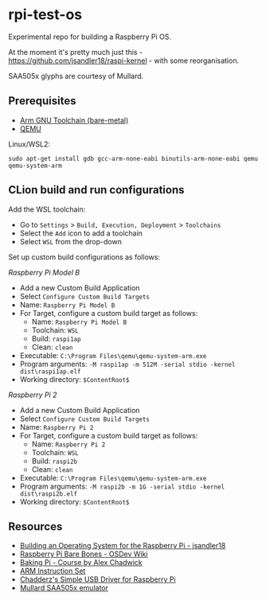 # rpi-test-os

Experimental repo for building a Raspberry Pi OS.

At the moment it's pretty much just this - https://github.com/jsandler18/raspi-kernel - with some reorganisation.

SAA505x glyphs are courtesy of Mullard.

## Prerequisites

* [Arm GNU Toolchain (bare-metal)](https://developer.arm.com/tools-and-software/open-source-software/developer-tools/gnu-toolchain/downloads)
* [QEMU](https://www.qemu.org/)

Linux/WSL2:
```
sudo apt-get install gdb gcc-arm-none-eabi binutils-arm-none-eabi qemu qemu-system-arm
```

## CLion build and run configurations

Add the WSL toolchain:

* Go to `Settings` > `Build, Execution, Deployment` > `Toolchains`
* Select the `Add` icon to add a toolchain
* Select `WSL` from the drop-down

Set up custom build configurations as follows:

_Raspberry Pi Model B_

* Add a new Custom Build Application
* Select `Configure Custom Build Targets`
* Name: `Raspberry Pi Model B`
* For Target, configure a custom build target as follows:
  * Name: `Raspberry Pi Model B`
  * Toolchain: `WSL`
  * Build: `raspi1ap`
  * Clean: `clean`
* Executable: `C:\Program Files\qemu\qemu-system-arm.exe`
* Program arguments: `-M raspi1ap -m 512M -serial stdio -kernel dist\raspi1ap.elf`
* Working directory: `$ContentRoot$`

_Raspberry Pi 2_

* Add a new Custom Build Application
* Select `Configure Custom Build Targets`
* Name: `Raspberry Pi 2`
* For Target, configure a custom build target as follows:
    * Name: `Raspberry Pi 2`
    * Toolchain: `WSL`
    * Build: `raspi2b`
    * Clean: `clean`
* Executable: `C:\Program Files\qemu\qemu-system-arm.exe`
* Program arguments: `-M raspi2b -m 1G -serial stdio -kernel dist\raspi2b.elf`
* Working directory: `$ContentRoot$`

## Resources

* [Building an Operating System for the Raspberry Pi - jsandler18](https://jsandler18.github.io/)
* [Raspberry Pi Bare Bones - OSDev Wiki](https://wiki.osdev.org/Raspberry_Pi_Bare_Bones)
* [Baking Pi - Course by Alex Chadwick](https://www.cl.cam.ac.uk/projects/raspberrypi/tutorials/os/)
* [ARM Instruction Set](https://iitd-plos.github.io/col718/ref/arm-instructionset.pdf)
* [Chadderz's Simple USB Driver for Raspberry Pi](https://github.com/Chadderz121/csud)
* [Mullard SAA505x emulator](https://github.com/techiekeith/mullard-saa505x)
